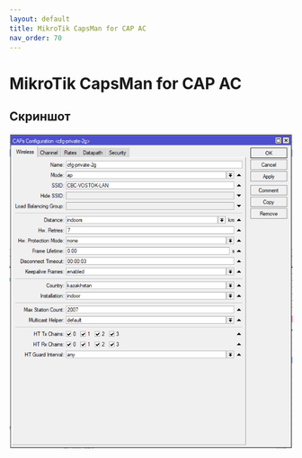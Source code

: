 ```yaml
---
layout: default
title: MikroTik CapsMan for CAP AC
nav_order: 70
---
```


# MikroTik CapsMan for CAP AC

## Скриншот

![img](/docs/assets/img/mikrotik_cap_ac_capsman.PNG)